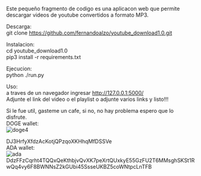 Este pequeño fragmento de codigo es una aplicacon web que permite descargar videos de youtube convertidos a formato MP3.

Descarga: <br>
git clone https://github.com/fernandoalzo/youtube_download1.0.git

Instalacion: <br>
cd youtube_download1.0 <br>
pip3 install -r requirements.txt <br>

Ejecucion: <br>
python ./run.py <br>

Uso: <br>
a traves de un navegador ingresar http://127.0.0.1:5000/ <br>
Adjunte el link del video o el playlist o adjunte varios links y listo!!! <br>

Si le fue util, gasteme un cafe, si no, no hay problema espero que lo disfrute. <br>
DOGE wallet: <br>
![doge4](https://user-images.githubusercontent.com/34621303/115251639-55fa6300-a0f0-11eb-800a-3649242c4a08.png)

DJ3HrfyXfdzAcKotjQPzqoXKHhqMfDSSVe <br>
ADA wallet: <br>
![ada](https://user-images.githubusercontent.com/34621303/115251146-dec4cf00-a0ef-11eb-8520-8443c8c55b53.png)
DdzFFzCqrht4TQQxQeKthbjvQvXK7peXrtQUxkyE55GzFU2T6MMsghSKSt1RwQq4vy6F8BWNNsZ2kGUbi45SsseUKBZ5coWNtpcLnTFB
